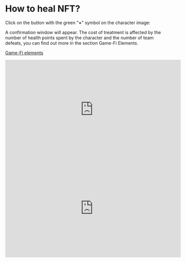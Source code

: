 # How to heal NFT?

<div>

Click on the button with the green "**+**" symbol on the character image:
<img src="/assets/docs/.gitbook/assets/nft_for_heal.png" alt="">
</div>

<div>

A confirmation window will appear. The cost of treatment is affected by the number of health points 
spent by the character and the number of team defeats, you can find out more in the 
section Game-Fi Elements.

<a href="game-fi-elements" 
 class="docs-item">Game-Fi elements</a>
</div>

<iframe width="560" height="315" 
src="https://www.youtube.com/shorts/Mras6pTruUY" 
title="YouTube video player" 
frameborder="0" 
allow="accelerometer; autoplay; 
clipboard-write; encrypted-media; gyroscope; picture-in-picture; web-share" allowfullscreen>
</iframe>

<iframe width="560" height="315" 
src="https://www.youtube.com/shorts/YwyfBj0hNQM" 
title="YouTube video player" 
frameborder="0" 
allow="accelerometer; autoplay; 
clipboard-write; encrypted-media; gyroscope; picture-in-picture; web-share" allowfullscreen>
</iframe>